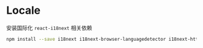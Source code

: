 # Locale

安装国际化 `react-i18next` 相关依赖

```bash
npm install --save i18next i18next-browser-languagedetector i18next-http-backend react-i18next
```
